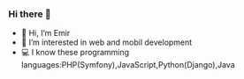 ### Hi there 👋

- 👋 Hi, I’m Emir
- 👀 I’m interested in web and mobil development
- :computer: I know these programming languages:PHP(Symfony),JavaScript,Python(Django),Java
